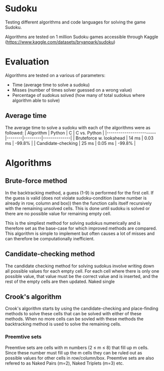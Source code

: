 # Sudoku
Testing different algorithms and code languages for solving the game Sudoku.

Algorithms are tested on 1 million Sudoku games accessible through Kaggle (https://www.kaggle.com/datasets/bryanpark/sudoku)

# Evaluation 
Algorithms are tested on a various of parameters:
- Time (average time to solve a sudoku)
- Misses (number of times solver guessed on a wrong value)
- Percentage of sudokus solved (how many of total sudokus where algorithm able to solve)

## Average time
The average time to solve a sudoku with each of the algorithms were as followed:
| Algorithm               | Python | C       | C vs. Python |
|-------------------------|--------|---------|--------------|
| Bruteforce w. lookahead | 14 ms  | 0.03 ms | -99.8%       |
| Candidate-checking      | 25 ms  | 0.05 ms | -99.8%       |

# Algorithms
## Brute-force method
In the backtracking method, a guess (1-9) is performed for the first cell. If the guess is valid (does not violate sudoku-condition (same number is already in row, column and box)) then the function calls itself recursively with the remaining unsolved cells. This is done until sudoku is solved or there are no possible value for remaining empty cell.

This is the simpliest method for solving sudokus numerically and is therefore set as the base-case for which improved methods are compared. This algorithm is simple to implement but often causes a lot of misses and can therefore be computationally inefficient.

## Candidate-checking method
The candidate checking method for solving sudokus involve writing down all possible values for each empty cell.
For each cell where there is only one possible value, that value must be the correct value and is inserted, and the rest of the empty cells are then updated.
Naked single

## Crook's algorithm
Crook's algorithm starts by using the candidate-checking and place-finding methods to solve these cells that can be solved with either of these methods. When no more cells can be sovled with these methods the backtracking method is used to solve the remaining cells.

### Preemtive sets
Preemtive sets are cells with m numbers (2 $\le$ m $\le$ 8) that fill up m cells. Since these number must fill up the m cells they can be ruled out as possible values for other cells in row/column/box. Preemtive sets are also refered to as Naked Pairs (m=2), Naked Triplets (m=3) etc.  
